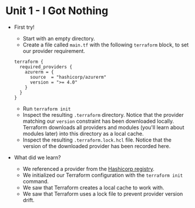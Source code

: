# Unit 1 - I Got Nothing

- First try!
  - Start with an empty directory.
  - Create a file called `main.tf` with the following `terraform` block, to set our provider requirement.

  ```
  terraform {
    required_providers {
      azurerm = {
        source  = "hashicorp/azurerm"
        version = ">= 4.0"
      }
    }
  }
  ```

  - Run `terraform init`
  - Inspect the resulting `.terraform` directory.
    Notice that the provider matching our `version` constraint has been downloaded locally.
    Terraform downloads all providers and modules (you'll learn about modules later) into this directory as a local cache.
  - Inspect the resulting `.terraform.lock.hcl` file.
    Notice that the version of the downloaded provider has been recorded here.

- What did we learn?
  - We referenced a provider from the [Hashicorp registry](https://registry.terraform.io).
  - We initialized our Terraform configuration with the `terraform init` command.
  - We saw that Terraform creates a local cache to work with.
  - We saw that Terraform uses a lock file to prevent provider version drift.
